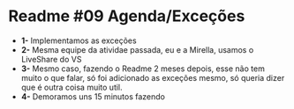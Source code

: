 # Readme #09 Agenda/Exceções
- **1-** Implementamos as exceções
- **2-** Mesma equipe da atividae passada, eu e a Mirella, usamos o LiveShare do VS
- **3-** Mesmo caso, fazendo o Readme 2 meses depois, esse não tem muito o que falar, só foi adicionado as exceções mesmo, só queria dizer que é outra coisa muito util.
- **4-** Demoramos uns 15 minutos fazendo